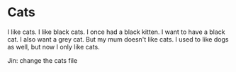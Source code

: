 Cats
====
I like cats. 
I like black cats.
I once had a black kitten.
I want to have a black cat.
I also want a grey cat.
But my mum doesn't like cats. 
I used to like dogs as well, but now I only like cats. 

Jin: change the cats file
